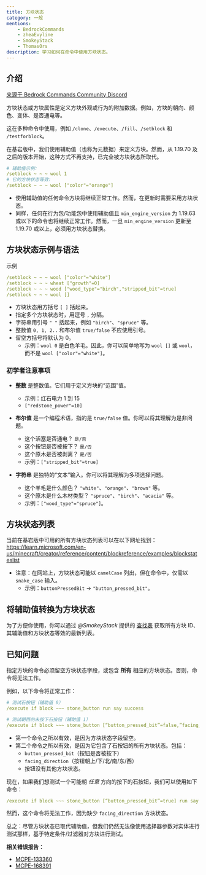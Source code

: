 ```yaml
---
title: 方块状态
category: 一般
mentions:
    - BedrockCommands
    - zheaEvyline
    - SmokeyStack
    - ThomasOrs
description: 学习如何在命令中使用方块状态。
---
```


## 介绍

[来源于 Bedrock Commands Community Discord](https://discord.gg/SYstTYx5G5)

方块状态或方块属性是定义方块外观或行为的附加数据。例如，方块的朝向、颜色、变体、是否通电等。

这在多种命令中使用，例如 `/clone`、`/execute`、`/fill`、`/setblock` 和 `/testforblock`。

在基岩版中，我们使用辅助值（也称为元数据）来定义方块。然而，从 1.19.70 及之后的版本开始，这种方式不再支持，已完全被方块状态所取代。

<CodeHeader></CodeHeader>

```yaml
# 辅助值示例:
/setblock ~ ~ ~ wool 1
# 它的方块状态等效:
/setblock ~ ~ ~ wool ["color"="orange"]
```

- 使用辅助值的任何命令方块将继续正常工作。然而，在更新时需要采用方块状态。
- 同样，任何在行为包/功能包中使用辅助值且 `min_engine_version` 为 1.19.63 或以下的命令也将继续正常工作。然而，一旦 `min_engine_version` 更新至 1.19.70 或以上，必须用方块状态替换。

## 方块状态示例与语法

<CodeHeader>示例</CodeHeader>

```yaml
/setblock ~ ~ ~ wool ["color"="white"]
/setblock ~ ~ ~ wheat ["growth"=0]
/setblock ~ ~ ~ wood ["wood_type"="birch","stripped_bit"=true]
/setblock ~ ~ ~ wool []
```

- 方块状态用方括号 ` [ ] ` 括起来。
- 指定多个方块状态时，用逗号 ` , ` 分隔。
- 字符串用引号 ` " " ` 括起来，例如 `"birch"`、`"spruce"` 等。
- 整数值 `0, 1, 2..` 和布尔值 `true/false` 不应使用引号。
- 留空方括号将默认为 0。
    - 示例：`wool 0` 是白色羊毛。因此，你可以简单地写为 `wool []` 或 `wool`，而不是 `wool ["color"="white"]`。

### 初学者注意事项

- **整数** 是整数值。它们用于定义方块的“范围”值。
    - 示例：红石电力 1 到 15
    - `["redstone_power"=10]`

- **布尔值** 是一个编程术语，指的是 `true/false` 值。你可以将其理解为是非问题。
    - 这个活塞是否通电？ `是/否`
    - 这个按钮是否被按下？ `是/否`
    - 这个原木是否被剥离？ `是/否`
    - 示例：`["stripped_bit"=true]`

- **字符串** 是独特的“文本”输入。你可以将其理解为多项选择问题。
    - 这个羊毛是什么颜色？ `"white"`、`"orange"`、`"brown"` 等。
    - 这个原木是什么木材类型？ `"spruce"`、`"birch"`、`"acacia"` 等。
    - 示例：`["wood_type"="spruce"]`。

## 方块状态列表

当前在基岩版中可用的所有方块状态列表可以在以下网址找到：
https://learn.microsoft.com/en-us/minecraft/creator/reference/content/blockreference/examples/blockstateslist

- 注意：在网站上，方块状态可能以 `camelCase` 列出，但在命令中，仅需以 `snake_case` 输入。
    - 示例：`buttonPressedBit` → `"button_pressed_bit"`。

## 将辅助值转换为方块状态

为了方便你使用，你可以通过 *@SmokeyStack* 提供的 [查找表](https://auxval-to-blockstates.netlify.app/) 获取所有方块 ID、其辅助值和方块状态等效的最新列表。

## 已知问题

指定方块的命令必须留空方块状态字段，或包含 **所有** 相应的方块状态。否则，命令将无法工作。

例如，以下命令将正常工作：
<CodeHeader></CodeHeader>

```yaml
# 测试石按钮（辅助值 0）
/execute if block ~~~ stone_button run say success

# 测试朝西的未按下石按钮（辅助值 1）
/execute if block ~~~ stone_button [“button_pressed_bit”=false,”facing_direction”=1] run say success
```

- 第一个命令之所以有效，是因为方块状态字段留空。
- 第二个命令之所以有效，是因为它包含了石按钮的所有方块状态。包括：
    - `button_pressed_bit`（按钮是否被按下）
    - `facing_direction`（按钮朝上/下/北/南/东/西）
    - 按钮没有其他方块状态。

现在，如果我们想测试一个可能朝 *任意* 方向的按下的石按钮，我们可以使用如下命令：
<CodeHeader></CodeHeader>

```yaml
/execute if block ~~~ stone_button [“button_pressed_bit”=true] run say success
```

然而，这个命令将无法工作，因为缺少 `facing_direction` 方块状态。

总之：尽管方块状态已取代辅助值，但我们仍然无法像使用选择器参数对实体进行测试那样，基于特定条件/过滤器对方块进行测试。

**相关错误报告：**
- [MCPE-133360](https://bugs.mojang.com/browse/MCPE-133360)
- [MCPE-168391](https://bugs.mojang.com/browse/MCPE-168391)